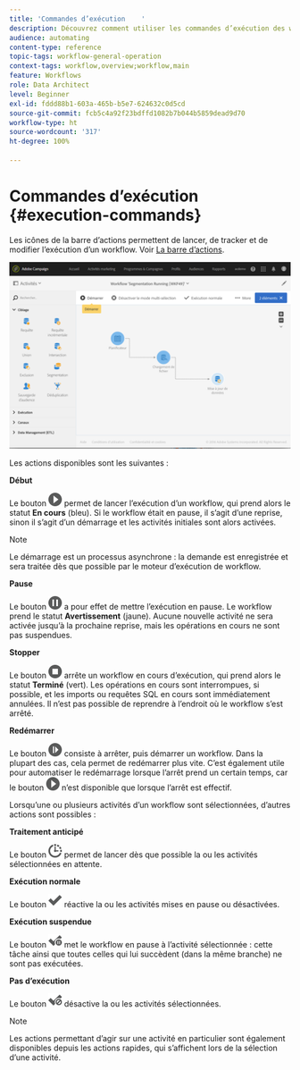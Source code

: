 ```yaml
---
title: 'Commandes d’exécution    '
description: Découvrez comment utiliser les commandes d’exécution des workflows.
audience: automating
content-type: reference
topic-tags: workflow-general-operation
context-tags: workflow,overview;workflow,main
feature: Workflows
role: Data Architect
level: Beginner
exl-id: fddd88b1-603a-465b-b5e7-624632c0d5cd
source-git-commit: fcb5c4a92f23bdffd1082b7b044b5859dead9d70
workflow-type: ht
source-wordcount: '317'
ht-degree: 100%

---
```


# Commandes d’exécution        {#execution-commands}

Les icônes de la barre d’actions permettent de lancer, de tracker et de modifier l’exécution d’un workflow. Voir [La barre d’actions](../../automating/using/workflow-interface.md#action-bar).

![](assets/wkf_execution_2.png)

Les actions disponibles sont les suivantes :

**Début**

Le bouton ![](assets/play_darkgrey-24px.png) permet de lancer l’exécution d’un workflow, qui prend alors le statut **En cours** (bleu). Si le workflow était en pause, il s’agit d’une reprise, sinon il s’agit d’un démarrage et les activités initiales sont alors activées.

>[!NOTE]
>
>Le démarrage est un processus asynchrone : la demande est enregistrée et sera traitée dès que possible par le moteur d’exécution de workflow.

**Pause**

Le bouton ![](assets/pause_darkgrey-24px.png) a pour effet de mettre l’exécution en pause. Le workflow prend le statut **Avertissement** (jaune). Aucune nouvelle activité ne sera activée jusqu’à la prochaine reprise, mais les opérations en cours ne sont pas suspendues.

**Stopper**

Le bouton ![](assets/stop_darkgrey-24px.png) arrête un workflow en cours d’exécution, qui prend alors le statut **Terminé** (vert). Les opérations en cours sont interrompues, si possible, et les imports ou requêtes SQL en cours sont immédiatement annulées. Il n’est pas possible de reprendre à l’endroit où le workflow s’est arrêté.

**Redémarrer**

Le bouton ![](assets/pauseplay_darkgrey-24px.png) consiste à arrêter, puis démarrer un workflow. Dans la plupart des cas, cela permet de redémarrer plus vite. C’est également utile pour automatiser le redémarrage lorsque l’arrêt prend un certain temps, car le bouton ![](assets/play_darkgrey-24px.png) n’est disponible que lorsque l’arrêt est effectif.

Lorsqu’une ou plusieurs activités d’un workflow sont sélectionnées, d’autres actions sont possibles :

**Traitement anticipé**

Le bouton ![](assets/pending_darkgrey-24px.png) permet de lancer dès que possible la ou les activités sélectionnées en attente.

**Exécution normale**

Le bouton ![](assets/check_darkgrey-24px.png) réactive la ou les activités mises en pause ou désactivées.

**Exécution suspendue**

Le bouton ![](assets/check_pause_darkgrey-24px.png) met le workflow en pause à l’activité sélectionnée : cette tâche ainsi que toutes celles qui lui succèdent (dans la même branche) ne sont pas exécutées.

**Pas d’exécution**

Le bouton ![](assets/checkdisable.png) désactive la ou les activités sélectionnées.

>[!NOTE]
>
>Les actions permettant d’agir sur une activité en particulier sont également disponibles depuis les actions rapides, qui s’affichent lors de la sélection d’une activité.
